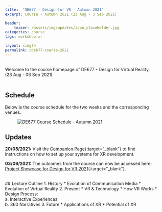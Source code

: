 ```yaml
---
title:  "DE677 - Design for VR - Autumn 2021"
excerpt: Course - Autumn 2021 (23 Aug - 3 Sep 2021)

header:
    teaser: /assets/img/updates/icon_placeholder.jpg
categories: course
tags: workshop xr

layout: single
permalink: /de677-course-2021
---
```

<br>
Welcome to the course homepage of DE677 - Design for Virtual Reality.
<br>
(23 Aug - 03 Sep 2021)
<br><br>

## Schedule
Below is the course schedule for the two weeks and the corresponding venues.

<figure class="align-center" style="width:100%;">
  <img src="{{ site.url }}{{ site.baseurl }}\assets\img\course\de677-schedule-autumn2021.png" alt="DE677 Course Schedule - Autumn 2021">
</figure>

## Updates

**20/08/2021:** Visit the [Companion Page](#){:target="_blank"} to find instructions on how to set up your systems for XR development.

**03/09/2021:** The outcomes from the course can now be accessed here: [Project Showcase for Design for VR 2021](https://imxd.in/de677-showcase-2021){:target="_blank"}.

<br>
## Lecture Outline
1.  History
    * Evolution of Communication Media
    * Evolution of Virtual Reality
2.  Present
    * VR & Technology
    * How VR Works
    * Design Process: <br>
      a. Interactive Experiences <br>
      b. 360 Narratives
3.  Future
    * Applications of XR
    * Potential of XR

